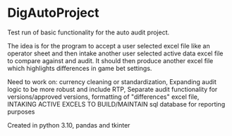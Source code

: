 # DigAutoProject
Test run of basic functionality for the auto audit project. 

The idea is for the program to accept a user selected excel file like an operator sheet and then intake another user selected active data excel file to compare against and audit. It should then produce another excel file which highlights differences in game bet settings. 

Need to work on:
currency cleaning or standardization, Expanding audit logic to be more robust and include RTP, Separate audit functionality for versions/approved versions, formatting of "differences" excel file, INTAKING ACTIVE EXCELS TO BUILD/MAINTAIN sql database for reporting purposes

Created in python 3.10, pandas and tkinter
